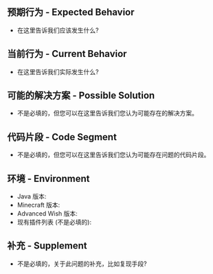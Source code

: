 ## 预期行为 - Expected Behavior
- 在这里告诉我们应该发生什么?

## 当前行为 - Current Behavior
- 在这里告诉我们实际发生什么?

## 可能的解决方案 - Possible Solution
- 不是必填的，但您可以在这里告诉我们您认为可能存在的解决方案。

## 代码片段 - Code Segment
- 不是必填的，但您可以在这里告诉我们您认为可能存在问题的代码片段。

## 环境 - Environment
- Java 版本:
- Minecraft 版本:
- Advanced Wish 版本:
- 现有插件列表 (不是必填的):

## 补充 - Supplement
- 不是必填的，关于此问题的补充，比如复现手段?